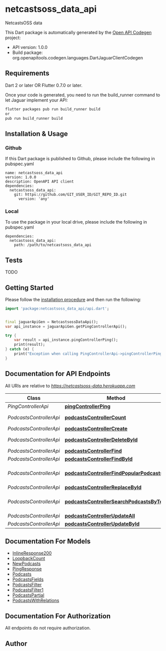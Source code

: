 # netcastsoss_data_api
NetcastsOSS data

This Dart package is automatically generated by the [Open API Codegen](https://github.com/OpenAPITools/openapi-generator) project:

- API version: 1.0.0
- Build package: org.openapitools.codegen.languages.DartJaguarClientCodegen

## Requirements

Dart 2 or later OR Flutter 0.7.0 or later.

Once your code is generated, you need to run the build_runner command to let Jaguar implement your API:

```sh
flutter packages pub run build_runner build
or
pub run build_runner build
```

## Installation & Usage

### Github
If this Dart package is published to Github, please include the following in pubspec.yaml
```
name: netcastsoss_data_api
version: 1.0.0
description: OpenAPI API client
dependencies:
  netcastsoss_data_api:
    git: https://github.com/GIT_USER_ID/GIT_REPO_ID.git
      version: 'any'
```

### Local
To use the package in your local drive, please include the following in pubspec.yaml
```
dependencies:
  netcastsoss_data_api:
    path: /path/to/netcastsoss_data_api
```

## Tests

TODO

## Getting Started

Please follow the [installation procedure](#installation--usage) and then run the following:

```dart
import 'package:netcastsoss_data_api/api.dart';


final jaguarApiGen = NetcastsossDataApi();
var api_instance = jaguarApiGen.getPingControllerApi();

try {
    var result = api_instance.pingControllerPing();
    print(result);
} catch (e) {
    print("Exception when calling PingControllerApi->pingControllerPing: $e\n");
}

```

## Documentation for API Endpoints

All URIs are relative to *https://netcastsoss-data.herokuapp.com*

Class | Method | HTTP request | Description
------------ | ------------- | ------------- | -------------
*PingControllerApi* | [**pingControllerPing**](doc//PingControllerApi.md#pingcontrollerping) | **Get** /ping | 
*PodcastsControllerApi* | [**podcastsControllerCount**](doc//PodcastsControllerApi.md#podcastscontrollercount) | **Get** /podcasts/count | 
*PodcastsControllerApi* | [**podcastsControllerCreate**](doc//PodcastsControllerApi.md#podcastscontrollercreate) | **Post** /podcasts | 
*PodcastsControllerApi* | [**podcastsControllerDeleteById**](doc//PodcastsControllerApi.md#podcastscontrollerdeletebyid) | **Delete** /podcasts/:id | 
*PodcastsControllerApi* | [**podcastsControllerFind**](doc//PodcastsControllerApi.md#podcastscontrollerfind) | **Get** /podcasts | 
*PodcastsControllerApi* | [**podcastsControllerFindById**](doc//PodcastsControllerApi.md#podcastscontrollerfindbyid) | **Get** /podcasts/:id | 
*PodcastsControllerApi* | [**podcastsControllerFindPopularPodcasts**](doc//PodcastsControllerApi.md#podcastscontrollerfindpopularpodcasts) | **Get** /podcasts/popular-by-genre | 
*PodcastsControllerApi* | [**podcastsControllerReplaceById**](doc//PodcastsControllerApi.md#podcastscontrollerreplacebyid) | **Put** /podcasts/:id | 
*PodcastsControllerApi* | [**podcastsControllerSearchPodcastsByText**](doc//PodcastsControllerApi.md#podcastscontrollersearchpodcastsbytext) | **Get** /podcasts/text-search | 
*PodcastsControllerApi* | [**podcastsControllerUpdateAll**](doc//PodcastsControllerApi.md#podcastscontrollerupdateall) | **Patch** /podcasts | 
*PodcastsControllerApi* | [**podcastsControllerUpdateById**](doc//PodcastsControllerApi.md#podcastscontrollerupdatebyid) | **Patch** /podcasts/:id | 


## Documentation For Models

 - [InlineResponse200](doc//InlineResponse200.md)
 - [LoopbackCount](doc//LoopbackCount.md)
 - [NewPodcasts](doc//NewPodcasts.md)
 - [PingResponse](doc//PingResponse.md)
 - [Podcasts](doc//Podcasts.md)
 - [PodcastsFields](doc//PodcastsFields.md)
 - [PodcastsFilter](doc//PodcastsFilter.md)
 - [PodcastsFilter1](doc//PodcastsFilter1.md)
 - [PodcastsPartial](doc//PodcastsPartial.md)
 - [PodcastsWithRelations](doc//PodcastsWithRelations.md)


## Documentation For Authorization

 All endpoints do not require authorization.


## Author




